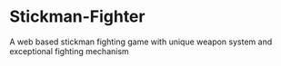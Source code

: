 # Stickman-Fighter
A web based stickman fighting game with unique weapon system and exceptional fighting mechanism
